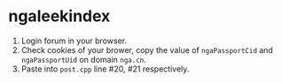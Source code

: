 # ngaleekindex

1. Login forum in your browser.
2. Check cookies of your brower, copy the value of `ngaPassportCid` and `ngaPassportUid` on domain `nga.cn`.
3. Paste into `post.cpp` line #20, #21 respectively.
